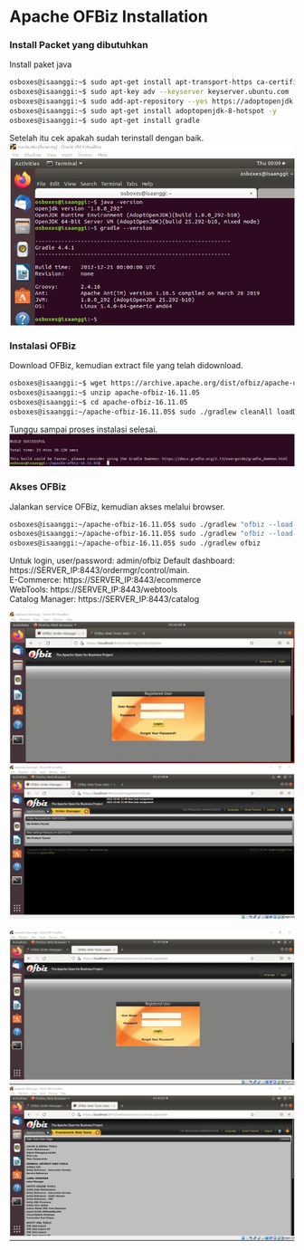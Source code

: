 # Apache OFBiz Installation

### Install Packet yang dibutuhkan
Install paket java
```bash
osboxes@isaanggi:~$ sudo apt-get install apt-transport-https ca-certificates wget dirmngr gnupg software-properties-common unzip -y
osboxes@isaanggi:~$ sudo apt-key adv --keyserver keyserver.ubuntu.com --recv-keys 8AC3B29174885C03
osboxes@isaanggi:~$ sudo add-apt-repository --yes https://adoptopenjdk.jfrog.io/adoptopenjdk/deb/
osboxes@isaanggi:~$ sudo apt-get install adoptopenjdk-8-hotspot -y
osboxes@isaanggi:~$ sudo apt-get install gradle
```

Setelah itu cek apakah sudah terinstall dengan baik.<br>
![1](gambar/instalasi/Installation_1.jpg)<br>

### Instalasi OFBiz
Download OFBiz, kemudian extract file yang telah didownload.
```bash
osboxes@isaanggi:~$ wget https://archive.apache.org/dist/ofbiz/apache-ofbiz-16.11.05.zip
osboxes@isaanggi:~$ unzip apache-ofbiz-16.11.05
osboxes@isaanggi:~$ cd apache-ofbiz-16.11.05
osboxes@isaanggi:~/apache-ofbiz-16.11.05$ sudo ./gradlew cleanAll loadDefault
```

Tunggu sampai proses instalasi selesai.<br>
![2](gambar/instalasi/Installation_2.jpg)<br>

### Akses OFBiz 
Jalankan service OFBiz, kemudian akses melalui browser.
```bash
osboxes@isaanggi:~/apache-ofbiz-16.11.05$ sudo ./gradlew "ofbiz --load-data readers=seed"
osboxes@isaanggi:~/apache-ofbiz-16.11.05$ sudo ./gradlew "ofbiz --load-data readers=seed,seed-initial,ext"
osboxes@isaanggi:~/apache-ofbiz-16.11.05$ sudo ./gradlew ofbiz
```

Untuk login, user/password: admin/ofbiz
Default dashboard: https://SERVER_IP:8443/ordermgr/control/main. <br>
E-Commerce: https://SERVER_IP:8443/ecommerce<br>
WebTools: https://SERVER_IP:8443/webtools<br>
Catalog Manager: https://SERVER_IP:8443/catalog<br>

![3](gambar/instalasi/AksesOfbiz_1.jpg)<br>
![4](gambar/instalasi/AksesOfbiz_2.jpg)<br><br>
![5](gambar/instalasi/AksesOfbiz_3.jpg)<br>
![6](gambar/instalasi/AksesOfbiz_4.jpg)<br>